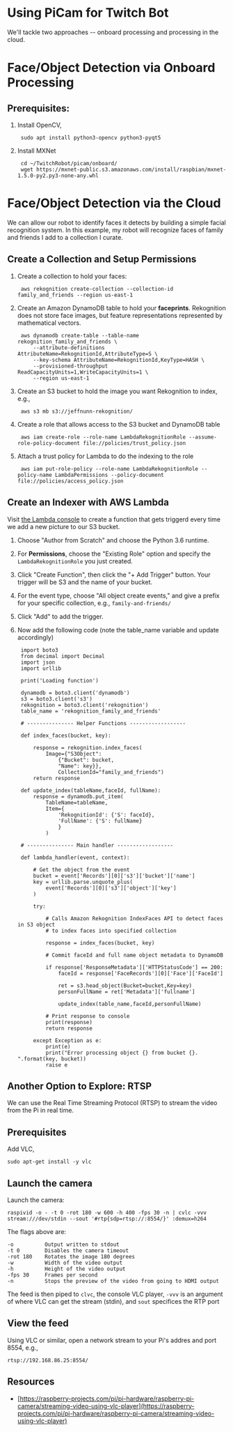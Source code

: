 # Using PiCam for Twitch Bot

We'll tackle two approaches -- onboard processing and processing in the cloud.

# Face/Object Detection via Onboard Processing 

## Prerequisites:

1. Install OpenCV, 

        sudo apt install python3-opencv python3-pyqt5 

2. Install MXNet

        cd ~/TwitchRobot/picam/onboard/
        wget https://mxnet-public.s3.amazonaws.com/install/raspbian/mxnet-1.5.0-py2.py3-none-any.whl


# Face/Object Detection via the Cloud

We can allow our robot to identify faces it detects by building a simple facial recognition system. In this example, my robot will
recognize faces of family and friends I add to a collection I curate. 

## Create a Collection and Setup Permissions

1. Create a collection to hold your faces:

        aws rekognition create-collection --collection-id family_and_friends --region us-east-1

2. Create an Amazon DynamoDB table to hold your __faceprints__. Rekognition does not store face images, but feature representations represented by mathematical vectors.

        aws dynamodb create-table --table-name rekognition_family_and_friends \
            --attribute-definitions AttributeName=RekognitionId,AttributeType=S \
            --key-schema AttributeName=RekognitionId,KeyType=HASH \
            --provisioned-throughput ReadCapacityUnits=1,WriteCapacityUnits=1 \
            --region us-east-1

3. Create an S3 bucket to hold the image you want Rekognition to index, e.g.,

        aws s3 mb s3://jeffnunn-rekognition/

4. Create a role that allows access to the S3 bucket and DynamoDB table

        aws iam create-role --role-name LambdaRekognitionRole --assume-role-policy-document file://policies/trust_policy.json

5. Attach a trust policy for Lambda to do the indexing to the role

        aws iam put-role-policy --role-name LambdaRekognitionRole --policy-name LambdaPermissions --policy-document file://policies/access_policy.json

## Create an Indexer with AWS Lambda

Visit [the Lambda console](https://console.aws.amazon.com/lambda/home?region=us-east-1#/create) to create a function that gets triggerd every time we add a new picture to our S3 bucket. 

1. Choose "Author from Scratch" and choose the Python 3.6 runtime.
2. For **Permissions**, choose the "Existing Role" option and specify the `LambdaRekognitionRole` you just created.
3. Click "Create Function", then click the "+ Add Trigger" button. Your trigger will be S3 and the name of your bucket.
4. For the event type, choose "All object create events," and give a prefix for your specific collection, e.g., `family-and-friends/`
5. Click "Add" to add the trigger.
6. Now add the following code (note the table_name variable and update accordingly)

        import boto3
        from decimal import Decimal
        import json
        import urllib

        print('Loading function')

        dynamodb = boto3.client('dynamodb')
        s3 = boto3.client('s3')
        rekognition = boto3.client('rekognition')
        table_name = 'rekognition_family_and_friends'

        # --------------- Helper Functions ------------------

        def index_faces(bucket, key):

            response = rekognition.index_faces(
                Image={"S3Object":
                    {"Bucket": bucket,
                    "Name": key}},
                    CollectionId="family_and_friends")
            return response
            
        def update_index(tableName,faceId, fullName):
            response = dynamodb.put_item(
                TableName=tableName,
                Item={
                    'RekognitionId': {'S': faceId},
                    'FullName': {'S': fullName}
                    }
                ) 
            
        # --------------- Main handler ------------------

        def lambda_handler(event, context):

            # Get the object from the event
            bucket = event['Records'][0]['s3']['bucket']['name']
            key = urllib.parse.unquote_plus(
                event['Records'][0]['s3']['object']['key']
            )

            try:

                # Calls Amazon Rekognition IndexFaces API to detect faces in S3 object 
                # to index faces into specified collection
                
                response = index_faces(bucket, key)
                
                # Commit faceId and full name object metadata to DynamoDB
                
                if response['ResponseMetadata']['HTTPStatusCode'] == 200:
                    faceId = response['FaceRecords'][0]['Face']['FaceId']

                    ret = s3.head_object(Bucket=bucket,Key=key)
                    personFullName = ret['Metadata']['fullname']

                    update_index(table_name,faceId,personFullName)

                # Print response to console
                print(response)
                return response
                
            except Exception as e:
                print(e)
                print("Error processing object {} from bucket {}. ".format(key, bucket))
                raise e

## Another Option to Explore: RTSP

We can use the Real Time Streaming Protocol (RTSP) to stream the video from the Pi in real time.

## Prerequisites

Add VLC,

    sudo apt-get install -y vlc

## Launch the camera

Launch the camera:

    raspivid -o - -t 0 -rot 180 -w 600 -h 400 -fps 30 -n | cvlc -vvv stream:///dev/stdin --sout '#rtp{sdp=rtsp://:8554/}' :demux=h264

The flags above are:

    -o          Output written to stdout
    -t 0        Disables the camera timeout
    -rot 180    Rotates the image 180 degrees
    -w          Width of the video output
    -h          Height of the video output
    -fps 30     Frames per second
    -n          Stops the preview of the video from going to HDMI output
    
The feed is then piped to `clvc`, the console VLC player, `-vvv` is an argument of where VLC can get the stream (stdin), and `sout` specifices the RTP port

## View the feed

Using VLC or similar, open a network stream to your Pi's addres and port 8554, e.g.,

    rtsp://192.168.86.25:8554/

## Resources

* [https://raspberry-projects.com/pi/pi-hardware/raspberry-pi-camera/streaming-video-using-vlc-player](https://raspberry-projects.com/pi/pi-hardware/raspberry-pi-camera/streaming-video-using-vlc-player)

